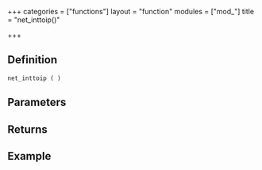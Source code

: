 +++
categories = ["functions"]
layout = "function"
modules = ["mod_"]
title = "net_inttoip()"

+++

## Definition

    net_inttoip ( )

## Parameters

## Returns

## Example
